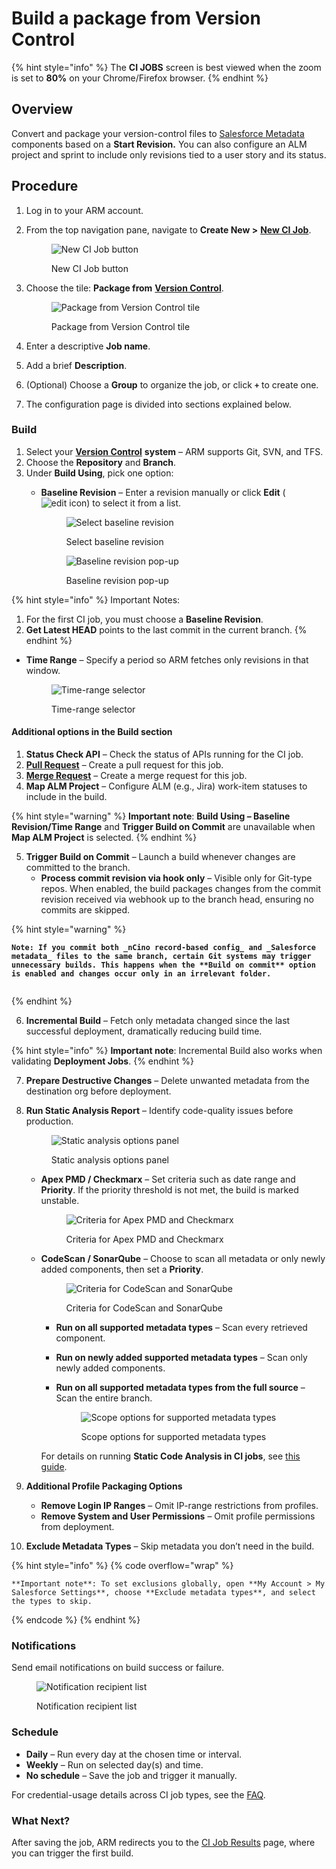 # Build a package from Version Control

{% hint style="info" %}
The **CI JOBS** screen is best viewed when the zoom is set to **80%** on your Chrome/Firefox browser.
{% endhint %}

## Overview <a href="#overview" id="overview"></a>

Convert and package your version-control files to [Salesforce Metadata](https://www.autorabit.com/blog/how-salesforce-metadata-affects-compliance/) components based on a **Start Revision.** You can also configure an ALM project and sprint to include only revisions tied to a user story and its status.

## Procedure <a href="#procedure" id="procedure"></a>

1. Log in to your ARM account.
2.  From the top navigation pane, navigate to **Create New >** [**New CI Job**](../../../../arm/arm-features/automation-and-ci/ci-job-history.md).

    <figure><img src="../../../../../.gitbook/assets/image (1229).png" alt="New CI Job button"><figcaption><p>New CI Job button</p></figcaption></figure>
3.  Choose the tile: **Package from** [**Version Control**](https://www.autorabit.com/blog/do-i-really-need-salesforce-version-control/).

    <figure><img src="../../../../../.gitbook/assets/image (1230).png" alt="Package from Version Control tile"><figcaption><p>Package from Version Control tile</p></figcaption></figure>
4. Enter a descriptive **Job name**.
5. Add a brief **Description**.
6. (Optional) Choose a **Group** to organize the job, or click **`+`** to create one.
7. The configuration page is divided into sections explained below.

### Build <a href="#build" id="build"></a>

1. Select your [**Version Control**](https://www.autorabit.com/blog/7-tips-for-salesforce-version-control-integration/) **system** – ARM supports Git, SVN, and TFS.
2. Choose the **Repository** and **Branch**.
3. Under **Build Using**, pick one option:
   *   **Baseline Revision** – Enter a revision manually or click **Edit** (![edit icon](<../../../../../.gitbook/assets/image (90) (1).png>)) to select it from a list.

       <figure><img src="../../../../../.gitbook/assets/image (1231).png" alt="Select baseline revision"><figcaption><p>Select baseline revision</p></figcaption></figure>

       <figure><img src="../../../../../.gitbook/assets/image (1233).png" alt="Baseline revision pop-up"><figcaption><p>Baseline revision pop-up</p></figcaption></figure>

{% hint style="info" %}
Important Notes:

1. For the first CI job, you must choose a **Baseline Revision**.
2. **Get Latest HEAD** points to the last commit in the current branch.
{% endhint %}

*   **Time Range** – Specify a period so ARM fetches only revisions in that window.

    <figure><img src="../../../../../.gitbook/assets/image (1234).png" alt="Time-range selector"><figcaption><p>Time-range selector</p></figcaption></figure>

#### Additional options in the Build section

1. **Status Check API** – Check the status of APIs running for the CI job.
2. [**Pull Request**](../../../../arm/arm-features/version-control/external-pull-request/) – Create a pull request for this job.
3. [**Merge Request**](../../../../arm/arm-features/version-control/ez-merge/merge-requests.md) – Create a merge request for this job.
4. **Map ALM Project** – Configure ALM (e.g., Jira) work-item statuses to include in the build.

{% hint style="warning" %}
**Important note**: **Build Using – Baseline Revision/Time Range** and **Trigger Build on Commit** are unavailable when **Map ALM Project** is selected.
{% endhint %}

5. **Trigger Build on Commit** – Launch a build whenever changes are committed to the branch.
   * **Process commit revision via hook only** – Visible only for Git-type repos. When enabled, the build packages changes from the commit revision received via webhook up to the branch head, ensuring no commits are skipped.

{% hint style="warning" %}
<pre class="language-markup" data-overflow="wrap"><code class="lang-markup"><strong>Note: If you commit both _nCino record-based config_ and _Salesforce metadata_ files to the same branch, certain Git systems may trigger unnecessary builds. This happens when the **Build on commit** option is enabled and changes occur only in an irrelevant folder.
</strong><strong> 
</strong></code></pre>
{% endhint %}

6. **Incremental Build** – Fetch only metadata changed since the last successful deployment, dramatically reducing build time.

{% hint style="info" %}
**Important note**: Incremental Build also works when validating **Deployment Jobs**.
{% endhint %}

7. **Prepare Destructive Changes** – Delete unwanted metadata from the destination org before deployment.
8.  **Run Static Analysis Report** – Identify code-quality issues before production.

    <figure><img src="../../../../../.gitbook/assets/image (1228).png" alt="Static analysis options panel"><figcaption><p>Static analysis options panel</p></figcaption></figure>

    *   **Apex PMD / Checkmarx** – Set criteria such as date range and **Priority**. If the priority threshold is not met, the build is marked unstable.

        <figure><img src="../../../../../.gitbook/assets/image (1227).png" alt="Criteria for Apex PMD and Checkmarx"><figcaption><p>Criteria for Apex PMD and Checkmarx</p></figcaption></figure>
    *   **CodeScan / SonarQube** – Choose to scan all metadata or only newly added components, then set a **Priority**.

        <figure><img src="../../../../../.gitbook/assets/image (1226).png" alt="Criteria for CodeScan and SonarQube"><figcaption><p>Criteria for CodeScan and SonarQube</p></figcaption></figure>

        * **Run on all supported metadata types** – Scan every retrieved component.
        * **Run on newly added supported metadata types** – Scan only newly added components.
        *   **Run on all supported metadata types from the full source** – Scan the entire branch.

            <figure><img src="../../../../../.gitbook/assets/image (1225).png" alt="Scope options for supported metadata types"><figcaption><p>Scope options for supported metadata types</p></figcaption></figure>

        For details on running **Static Code Analysis in CI jobs**, see [this guide](../../../../arm/arm-administration/registration/static-code-analysis-in-ci-cd.md).
9. **Additional Profile Packaging Options**
   * **Remove Login IP Ranges** – Omit IP-range restrictions from profiles.
   * **Remove System and User Permissions** – Omit profile permissions from deployment.
10. **Exclude Metadata Types** – Skip metadata you don’t need in the build.

{% hint style="info" %}
{% code overflow="wrap" %}
```
**Important note**: To set exclusions globally, open **My Account > My Salesforce Settings**, choose **Exclude metadata types**, and select the types to skip.
```
{% endcode %}
{% endhint %}

### Notifications <a href="#notifications" id="notifications"></a>

Send email notifications on build success or failure.

<figure><img src="../../../../../.gitbook/assets/image (1224).png" alt="Notification recipient list"><figcaption><p>Notification recipient list</p></figcaption></figure>

### Schedule <a href="#schedule" id="schedule"></a>

* **Daily** – Run every day at the chosen time or interval.
* **Weekly** – Run on selected day(s) and time.
* **No schedule** – Save the job and trigger it manually.

For credential-usage details across CI job types, see the [FAQ](../../../../arm/troubleshoot/arm-faqs/ci-jobs/).

### What Next? <a href="#what-next" id="what-next"></a>

After saving the job, ARM redirects you to the [CI Job Results](../../../../arm/arm-features/automation-and-ci/ci-job-history.md) page, where you can trigger the first build.
